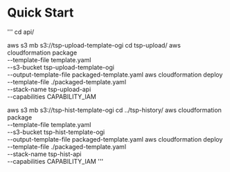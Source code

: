 # Quick Start

'''
cd api/

aws s3 mb s3://tsp-upload-template-ogi
cd tsp-upload/
aws cloudformation package \
     --template-file template.yaml \
     --s3-bucket tsp-upload-template-ogi \
     --output-template-file packaged-template.yaml
aws cloudformation deploy \
     --template-file ./packaged-template.yaml \
     --stack-name tsp-upload-api \
     --capabilities CAPABILITY_IAM

aws s3 mb s3://tsp-hist-template-ogi
cd ../tsp-history/
aws cloudformation package \
     --template-file template.yaml \
     --s3-bucket tsp-hist-template-ogi \
     --output-template-file packaged-template.yaml
aws cloudformation deploy \
     --template-file ./packaged-template.yaml \
     --stack-name tsp-hist-api \
     --capabilities CAPABILITY_IAM
'''